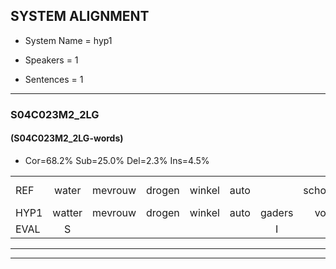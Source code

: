 
## SYSTEM ALIGNMENT

- System Name = hyp1

- Speakers = 1

- Sentences = 1

---

### S04C023M2_2LG

#### (S04C023M2_2LG-words)

- Cor=68.2%	Sub=25.0%	Del=2.3%	Ins=4.5%

|  |  |  |  |  |  |  |  |  |  |  |  |  |  |  |  |  |  |  |  |  |  |  |  |  |  |  |  |  |  |  |  |  |  |  |  |  |  |  |  |  |  |  |  |  |
|:--- |:---:|:---:|:---:|:---:|:---:|:---:|:---:|:---:|:---:|:---:|:---:|:---:|:---:|:---:|:---:|:---:|:---:|:---:|:---:|:---:|:---:|:---:|:---:|:---:|:---:|:---:|:---:|:---:|:---:|:---:|:---:|:---:|:---:|:---:|:---:|:---:|:---:|:---:|:---:|:---:|:---:|:---:|:---:|:---:|
| REF | water | mevrouw | drogen | winkel | auto |  | schouders | verhaal | koning | moeilijk | speelplaats | drinken | hoofdpijn | regen | vliegtuig | stoppen | opnieuw | gooien | sneeuwen | moeder | liedje | potlood | fietsbel | vinger |  | dichtbij | meisje | chauffeur | *(coiffeur) | muziek | waarom | scheuren | lawaai | zwemmen | vuurwerk | appel | cola | kussen | eerste | circus | kleuren | voetbal | * | vlinder |
| HYP1 | watter | mevrouw | drogen | winkel | auto | gaders | voorv | hel | korning | moeilijk | speelplaats | drinken | hoofdpijn | regen | vliegtuig | stoppen | opnieuw | gooien | sneeuwen | moeder | liedje | potlood | fietsspel | vinger | dicht | bij | meisje |  | cuafer | muziek | waarom | guren | lawaai | zwemmen | vuurwerk | appel | kola | kussen | eerste | circus | kleuren | voetbal | ka | vleemder |
| EVAL | S |  |  |  |  | I | S | S | S |  |  |  |  |  |  |  |  |  |  |  |  |  | S |  | I | S |  | D | S |  |  | S |  |  |  |  | S |  |  |  |  |  | S | S |
---

---
